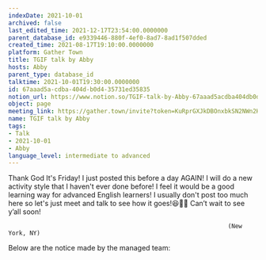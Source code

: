 ```yaml
---
indexDate: 2021-10-01
archived: false
last_edited_time: 2021-12-17T23:54:00.0000000
parent_database_id: e9339446-880f-4ef0-8ad7-8ad1f507dded
created_time: 2021-08-17T19:10:00.0000000
platform: Gather Town
title: TGIF talk by Abby
hosts: Abby
parent_type: database_id
talktime: 2021-10-01T19:30:00.0000000
id: 67aaad5a-cdba-404d-b0d4-35731ed35835
notion_url: https://www.notion.so/TGIF-talk-by-Abby-67aaad5acdba404db0d435731ed35835
object: page
meeting_link: https://gather.town/invite?token=KuRprGXJkDBOnxbkSN2NWn2HuHjwl9GJ
name: TGIF talk by Abby
tags:
- Talk
- 2021-10-01
- Abby
language_level: intermediate to advanced
---
```


Thank God It's Friday! I just posted this before a day AGAIN!
I will do a new activity style that I haven't ever done before! I feel it would be a good learning way for advanced English learners!
I usually don't post too much here so let's just meet and talk to see how it goes!😆👍🏻
Can’t wait to see y’all soon!


                                                                  (New York, NY)
                                                  



Below are the notice made by the managed team:


